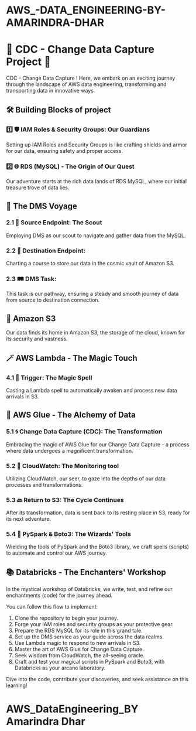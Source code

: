 # AWS_-DATA_ENGINEERING-BY-AMARINDRA-DHAR

# 🌟 CDC - Change Data Capture Project 🚀

CDC - Change Data Capture ! Here, we embark on an exciting journey through the landscape of AWS data engineering, transforming and transporting data in innovative ways.

## 🛠️ Building Blocks of project

### 1️⃣ 🛡️ IAM Roles & Security Groups: Our Guardians
Setting up IAM Roles and Security Groups is like crafting shields and armor for our data, ensuring safety and proper access.

### 2️⃣ 🌐 RDS (MySQL) - The Origin of Our Quest
Our adventure starts at the rich data lands of RDS MySQL, where our initial treasure trove of data lies.

## 🚢 The DMS Voyage

### 2.1 📡 Source Endpoint: The Scout
Employing DMS as our scout to navigate and gather data from the MySQL.

### 2.2 🌌 Destination Endpoint: 
Charting a course to store our data in the cosmic vault of Amazon S3.

### 2.3 🛤️ DMS Task:
This task is our pathway, ensuring a steady and smooth journey of data from source to destination connection.

## 🌠 Amazon S3 

Our data finds its home in Amazon S3, the storage of the cloud, known for its security and vastness.

## 🪄 AWS Lambda - The Magic Touch

### 4.1 🔮 Trigger: The Magic Spell
Casting a Lambda spell to automatically awaken and process new data arrivals in S3.

## 🌈 AWS Glue - The Alchemy of Data

### 5.1 🌀 Change Data Capture (CDC): The Transformation
Embracing the magic of AWS Glue for our Change Data Capture - a process where data undergoes a magnificent transformation.

### 5.2 🌟 CloudWatch: The Monitoring tool 
Utilizing CloudWatch, our seer, to gaze into the depths of our data processes and transformations.

### 5.3 🔙 Return to S3: The Cycle Continues
After its transformation, data is sent back to its resting place in S3, ready for its next adventure.

### 5.4 📜 PySpark & Boto3: The Wizards' Tools
Wielding the tools of PySpark and the Boto3 library, we craft spells (scripts) to automate and control our AWS journey.

## 📚 Databricks - The Enchanters' Workshop

In the mystical workshop of Databricks, we write, test, and refine our enchantments (code) for the journey ahead.

You can follow this flow to implement:

1. Clone the repository to begin your journey.
2. Forge your IAM roles and security groups as your protective gear.
3. Prepare the RDS MySQL for its role in this grand tale.
4. Set up the DMS service as your guide across the data realms.
5. Use Lambda magic to respond to new arrivals in S3.
6. Master the art of AWS Glue for Change Data Capture.
7. Seek wisdom from CloudWatch, the all-seeing oracle.
8. Craft and test your magical scripts in PySpark and Boto3, with Databricks as your arcane laboratory.

Dive into the code, contribute your discoveries, and seek assistance on this learning!


# AWS_DataEngineering_BY Amarindra Dhar
